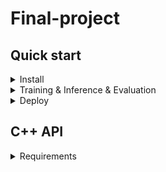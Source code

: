 # Final-project

## Quick start

<details>
<summary>Install</summary>

```bash
pip install -r requirements.txt
```

</details>


<details>
<summary>Training & Inference & Evaluation</summary>


- Training on Multiple GPUs(default with 4 gpus):

```shell
# train on multi-gpu
sh Classifier3D/tools/run_swinunetr.sh
```

- Inference on Multiple GPUs(default with 4 gpus):

```shell
# inference on multi-gpu
sh Classifier3D/tools/run_test_swinunetr.sh
```

- Evaluation:

```shell

python Eval/eval.py
python Eval/WeightedLogloss.py
```

</details>


<details>
<summary>Deploy</summary>

```shell
python Deploy/deploy.py
```

</details>


## C++ API

<details>
<summary>Requirements</summary>

- Libtorch
- InsightToolkit-5.4rc01
- Cmake(>=3.8)

```shell
cd FinalProject_C && makedir build
cd build
cmake -DCMAKE_PREFIX_PATH=/opt/conda/lib/python3.8/site-packages/torch/ .. && make
./Test epoch_82.pt data.nii.gz
```

</details>